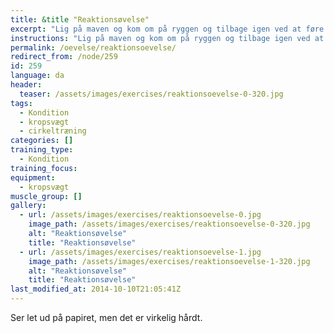 ```yaml
---
title: &title "Reaktionsøvelse"
excerpt: "Lig på maven og kom om på ryggen og tilbage igen ved at føre benene gennem armene."
instructions: "Lig på maven og kom om på ryggen og tilbage igen ved at føre benene gennem armene."
permalink: /oevelse/reaktionsoevelse/
redirect_from: /node/259
id: 259
language: da
header:
  teaser: /assets/images/exercises/reaktionsoevelse-0-320.jpg
tags:
  - Kondition
  - kropsvægt
  - cirkeltræning
categories: []
training_type: 
  - Kondition
training_focus: 
equipment:
  - kropsvægt
muscle_group: []
gallery:
  - url: /assets/images/exercises/reaktionsoevelse-0.jpg
    image_path: /assets/images/exercises/reaktionsoevelse-0-320.jpg
    alt: "Reaktionsøvelse"
    title: "Reaktionsøvelse"
  - url: /assets/images/exercises/reaktionsoevelse-1.jpg
    image_path: /assets/images/exercises/reaktionsoevelse-1-320.jpg
    alt: "Reaktionsøvelse"
    title: "Reaktionsøvelse"
last_modified_at: 2014-10-10T21:05:41Z
---
```


Ser let ud på papiret, men det er virkelig hårdt.
